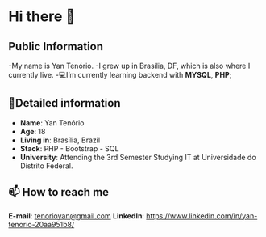 #  Hi there 👋
## Public Information

-My name is Yan Tenório.
-I grew up in Brasília, DF,
which is also where  I currently live.
-💻I’m currently learning backend with **MYSQL**, **PHP**;

## 📖Detailed information
-   **Name**: Yan Tenório
-   **Age**: 18
-   **Living in**: Brasília, Brazil
-   **Stack**: PHP - Bootstrap - SQL 
-   **University**: Attending  the 3rd Semester Studying  IT  at Universidade do Distrito Federal.
## 📫 How to reach me
<a>**E-mail**: tenorioyan@gmail.com</a>
<a>**LinkedIn**: https://www.linkedin.com/in/yan-tenorio-20aa951b8/</a>
